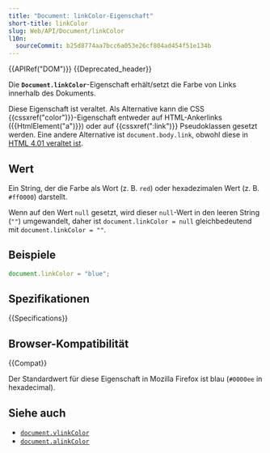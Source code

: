 ```yaml
---
title: "Document: linkColor-Eigenschaft"
short-title: linkColor
slug: Web/API/Document/linkColor
l10n:
  sourceCommit: b25d8774aa7bcc6a053e26cf804ad454f51e134b
---
```


{{APIRef("DOM")}} {{Deprecated_header}}

Die **`Document.linkColor`**-Eigenschaft erhält/setzt die Farbe von
Links innerhalb des Dokuments.

Diese Eigenschaft ist veraltet. Als Alternative kann die CSS
{{cssxref("color")}}-Eigenschaft entweder auf HTML-Ankerlinks ({{HtmlElement("a")}}) oder auf
{{cssxref(":link")}} Pseudoklassen gesetzt werden. Eine andere Alternative ist
`document.body.link`, obwohl diese in [HTML 4.01 veraltet ist](https://www.w3.org/TR/html401/struct/global.html#adef-link).

## Wert

Ein String, der die Farbe als Wort (z. B. `red`) oder hexadezimalen Wert (z. B. `#ff0000`) darstellt.

Wenn auf den Wert `null` gesetzt, wird dieser `null`-Wert in den leeren String (`""`) umgewandelt, daher ist `document.linkColor = null` gleichbedeutend mit `document.linkColor = ""`.

## Beispiele

```js
document.linkColor = "blue";
```

## Spezifikationen

{{Specifications}}

## Browser-Kompatibilität

{{Compat}}

Der Standardwert für diese Eigenschaft in Mozilla Firefox ist blau (`#0000ee` in
hexadecimal).

## Siehe auch

- [`document.vlinkColor`](/de/docs/Web/API/Document/vlinkColor)
- [`document.alinkColor`](/de/docs/Web/API/Document/alinkColor)
